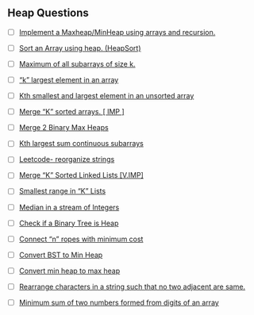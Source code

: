 ## Heap Questions

- [ ]  [Implement a Maxheap/MinHeap using arrays and recursion.](https://www.geeksforgeeks.org/building-heap-from-array/)
- [ ]  [Sort an Array using heap. (HeapSort)](https://www.geeksforgeeks.org/heap-sort/)
- [ ]  [Maximum of all subarrays of size k.](https://www.geeksforgeeks.org/sliding-window-maximum-maximum-of-all-subarrays-of-size-k/)
- [ ]  [“k” largest element in an array](https://practice.geeksforgeeks.org/problems/k-largest-elements4206/1)
- [ ]  [Kth smallest and largest element in an unsorted array](https://www.geeksforgeeks.org/kth-smallestlargest-element-unsorted-array/)
- [ ]  [Merge “K” sorted arrays. \[ IMP \]](https://practice.geeksforgeeks.org/problems/merge-k-sorted-arrays/1)
- [ ]  [Merge 2 Binary Max Heaps](https://practice.geeksforgeeks.org/problems/merge-two-binary-max-heap/0)
- [ ]  [Kth largest sum continuous subarrays](https://www.geeksforgeeks.org/k-th-largest-sum-contiguous-subarray/)
- [ ]  [Leetcode- reorganize strings](https://leetcode.com/problems/reorganize-string/)
- [ ]  [Merge “K” Sorted Linked Lists \[V.IMP\]](https://practice.geeksforgeeks.org/problems/merge-k-sorted-linked-lists/1)
- [ ]  [Smallest range in “K” Lists](https://practice.geeksforgeeks.org/problems/find-smallest-range-containing-elements-from-k-lists/1)
- [ ]  [Median in a stream of Integers](https://practice.geeksforgeeks.org/problems/find-median-in-a-stream/0)
- [ ]  [Check if a Binary Tree is Heap](https://practice.geeksforgeeks.org/problems/is-binary-tree-heap/1)
- [ ]  [Connect “n” ropes with minimum cost](https://practice.geeksforgeeks.org/problems/minimum-cost-of-ropes/0)
- [ ]  [Convert BST to Min Heap](https://www.geeksforgeeks.org/convert-bst-min-heap/)
- [ ]  [Convert min heap to max heap](https://www.geeksforgeeks.org/convert-min-heap-to-max-heap/)
- [ ]  [Rearrange characters in a string such that no two adjacent are same.](https://practice.geeksforgeeks.org/problems/rearrange-characters/0)
- [ ]  [Minimum sum of two numbers formed from digits of an array](https://practice.geeksforgeeks.org/problems/minimum-sum4058/1)                                                                                                                                                                                         
   